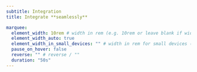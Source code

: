 ```yaml
---
subtitle: Integration
title: Integrate **seamlessly**

marquee:
  element_width: 10rem # width in rem (e.g. 10rem or leave blank if width should be based on element width)
  element_width_auto: true
  element_width_in_small_devices: "" # width in rem for small devices (e.g. 5rem or leave blank if based on element width)
  pause_on_hover: false
  reverse: "" # reverse / ""
  duration: "50s"
---
```

